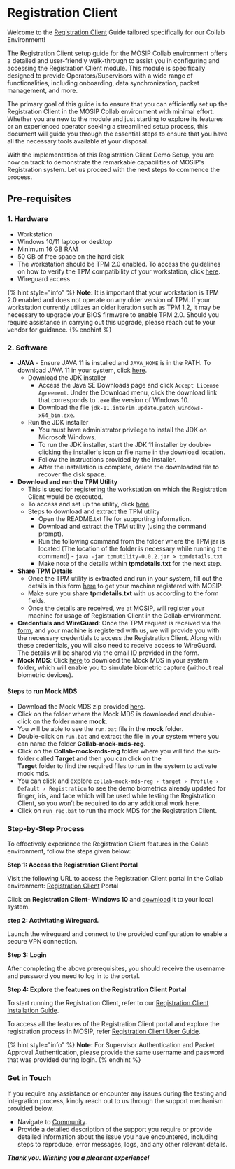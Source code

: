 # Registration Client

Welcome to the [Registration Client](https://docs.mosip.io/1.2.0/modules/registration-client) Guide tailored specifically for our Collab Environment!

The Registration Client setup guide for the MOSIP Collab environment offers a detailed and user-friendly walk-through to assist you in configuring and accessing the Registration Client module. This module is specifically designed to provide Operators/Supervisors with a wide range of functionalities, including onboarding, data synchronization, packet management, and more.

The primary goal of this guide is to ensure that you can efficiently set up the Registration Client in the MOSIP Collab environment with minimal effort. Whether you are new to the module and just starting to explore its features or an experienced operator seeking a streamlined setup process, this document will guide you through the essential steps to ensure that you have all the necessary tools available at your disposal.

With the implementation of this Registration Client Demo Setup, you are now on track to demonstrate the remarkable capabilities of MOSIP's Registration system. Let us proceed with the next steps to commence the process.

## Pre-requisites

### 1. Hardware

* Workstation
* Windows 10/11 laptop or desktop
* Minimum 16 GB RAM
* 50 GB of free space on the hard disk
* The workstation should be TPM 2.0 enabled. To access the guidelines on how to verify the TPM compatibility of your workstation, click [here](https://www.howtogeek.com/287737/how-to-check-if-your-computer-has-a-trusted-platform-module-tpm-chip/).
* Wireguard access &#x20;

{% hint style="info" %}
**Note:** It is important that your workstation is TPM 2.0 enabled and does not operate on any older version of TPM. If your workstation currently utilizes an older iteration such as TPM 1.2, it may be necessary to upgrade your BIOS firmware to enable TPM 2.0. Should you require assistance in carrying out this upgrade, please reach out to your vendor for guidance.
{% endhint %}

### 2. Software

* **JAVA** - Ensure JAVA 11 is installed and `JAVA_HOME` is in the PATH. To download JAVA 11 in your system, click [here](https://www.oracle.com/in/java/technologies/javase/jdk11-archive-downloads.html).
  * Download the JDK installer
    * Access the Java SE Downloads page and click `Accept License Agreement`. Under the Download menu, click the download link that corresponds to  `.exe`  the version of Windows 10.
    * Download the file `jdk-11.interim.update.patch_windows-x64_bin.exe`.
  * Run the JDK installer
    * You must have administrator privilege to install the JDK on Microsoft Windows.
    * To run the JDK installer, start the JDK 11 installer by double-clicking the installer's icon or file name in the download location.
    * Follow the instructions provided by the installer.
    * After the installation is complete, delete the downloaded file to recover the disk space.
* **Download and run the TPM Utility**
  * This is used for registering the workstation on which the Registration Client would be executed.
  * To access and set up the utility, click [here](https://drive.google.com/file/d/1pY4388ER4KKBonyPCZni-VMoDYAV2bRj/view?usp=sharing).
  * Steps to download and extract the TPM utility
    * Open the README.txt file for supporting information.
    * Download and extract the TPM utility (using the command prompt).
    * Run the following command from the folder where the TPM jar is located (The location of the folder is necessary while running the command) - `java -jar tpmutility-0.0.2.jar > tpmdetails.txt`
    * Make note of the details within **tpmdetails.txt** for the next step.
* **Share TPM Details**
  * Once the TPM utility is extracted and run in your system, fill out the details in this form [here](https://docs.google.com/forms/d/e/1FAIpQLSfqx6K8uZI-AxakNJiJLj4Vh5lSr7Lb1rqZaX_05MoyR2aXsQ/viewform?fbzx=-6425171175964917239) to get your machine registered with MOSIP.
  * Make sure you share **tpmdetails.txt** with us according to the form fields.
  * Once the details are received, we at MOSIP, will register your machine for usage of Registration Client in the Collab environment.
* **Credentials and WireGuard**: Once the TPM request is received via the [form](https://docs.google.com/forms/d/e/1FAIpQLSfqx6K8uZI-AxakNJiJLj4Vh5lSr7Lb1rqZaX_05MoyR2aXsQ/viewform?fbzx=-6425171175964917239), and your machine is registered with us, we will provide you with the necessary credentials to access the Registration Client. Along with these credentials, you will also need to receive access to WireGuard. The details will be shared via the email ID provided in the form.
* **Mock MDS**: Click [here](https://drive.google.com/drive/folders/14q7E5pZtfj0eimF3JGzlVfU4eV-MRPCQ) to download the Mock MDS in your system folder, which will enable you to simulate biometric capture (without real biometric devices).

#### **Steps to run Mock MDS**

* Download the Mock MDS zip provided [here](https://drive.google.com/drive/folders/14q7E5pZtfj0eimF3JGzlVfU4eV-MRPCQ).
* Click on the folder where the Mock MDS is downloaded and double-click on the folder name **mock**.
* You will be able to see the `run.bat` file in the **mock** folder.
* Double-click on `run.bat` and extract the file in your system where you can name the folder **Collab-mock-mds-reg**.
* Click on the **Collab-mock-mds-reg** folder where you will find the sub-folder called **Target** and then you can click on the\
  **Target** folder to find the required files to run in the system to activate mock mds.
* You can click and explore `collab-mock-mds-reg › target › Profile › Default › Registration` to see the demo biometrics already updated for finger, iris, and face which will be used while testing the Registration Client, so you won’t be required to do any additional work here.
* Click on `run_reg.bat` to run the mock MDS for the Registration Client.

### Step-by-Step Process

To effectively experience the Registration Client features in the Collab environment, follow the steps given below:

**Step 1: Access the Registration Client Portal**

Visit the following URL to access the Registration Client portal in the Collab environment: [Registration Client](https://regclient.collab.mosip.net/) Portal

Click on **Registration Client- Windows 10** and [download](https://regclient-api.collab.mosip.net/registration-client/1.2.0.1-B1/reg-client.zip) it to your local system.

**step 2: Activitating Wireguard.**

Launch the wireguard and connect to the provided configuration to enable a secure VPN connection.

**Step 3: Login**

After completing the above prerequisites, you should receive the username and password you need to log in to the portal.

**Step 4: Explore the features on the Registration Client Portal**

To start running the Registration Client, refer to our [Registration Client Installation Guide](https://docs.mosip.io/1.2.0/modules/registration-client/registration-client-installation-guide).

To access all the features of the Registration Client portal and explore the registration process in MOSIP, refer [Registration Client User Guide](https://docs.mosip.io/1.2.0/modules/registration-client/registration-client-user-guide).

{% hint style="info" %}
**Note:** For Supervisor Authentication and Packet Approval Authentication, please provide the same username and password that was provided during login.
{% endhint %}

### Get in Touch

If you require any assistance or encounter any issues during the testing and integration process, kindly reach out to us through the support mechanism provided below.

* Navigate to [Community](https://community.mosip.io/).
* Provide a detailed description of the support you require or provide detailed information about the issue you have encountered, including steps to reproduce, error messages, logs, and any other relevant details.

_**Thank you. Wishing you a pleasant experience!**_
